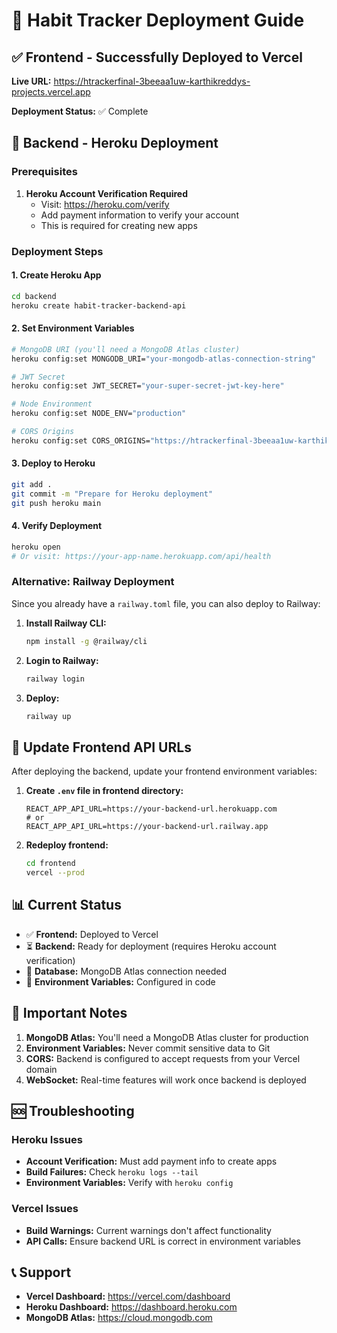 # 🚀 Habit Tracker Deployment Guide

## ✅ Frontend - Successfully Deployed to Vercel

**Live URL:** https://htrackerfinal-3beeaa1uw-karthikreddys-projects.vercel.app

**Deployment Status:** ✅ Complete

## 🔧 Backend - Heroku Deployment

### Prerequisites
1. **Heroku Account Verification Required**
   - Visit: https://heroku.com/verify
   - Add payment information to verify your account
   - This is required for creating new apps

### Deployment Steps

#### 1. Create Heroku App
```bash
cd backend
heroku create habit-tracker-backend-api
```

#### 2. Set Environment Variables
```bash
# MongoDB URI (you'll need a MongoDB Atlas cluster)
heroku config:set MONGODB_URI="your-mongodb-atlas-connection-string"

# JWT Secret
heroku config:set JWT_SECRET="your-super-secret-jwt-key-here"

# Node Environment
heroku config:set NODE_ENV="production"

# CORS Origins
heroku config:set CORS_ORIGINS="https://htrackerfinal-3beeaa1uw-karthikreddys-projects.vercel.app"
```

#### 3. Deploy to Heroku
```bash
git add .
git commit -m "Prepare for Heroku deployment"
git push heroku main
```

#### 4. Verify Deployment
```bash
heroku open
# Or visit: https://your-app-name.herokuapp.com/api/health
```

### Alternative: Railway Deployment

Since you already have a `railway.toml` file, you can also deploy to Railway:

1. **Install Railway CLI:**
   ```bash
   npm install -g @railway/cli
   ```

2. **Login to Railway:**
   ```bash
   railway login
   ```

3. **Deploy:**
   ```bash
   railway up
   ```

## 🔗 Update Frontend API URLs

After deploying the backend, update your frontend environment variables:

1. **Create `.env` file in frontend directory:**
   ```env
   REACT_APP_API_URL=https://your-backend-url.herokuapp.com
   # or
   REACT_APP_API_URL=https://your-backend-url.railway.app
   ```

2. **Redeploy frontend:**
   ```bash
   cd frontend
   vercel --prod
   ```

## 📊 Current Status

- ✅ **Frontend:** Deployed to Vercel
- ⏳ **Backend:** Ready for deployment (requires Heroku account verification)
- 🔄 **Database:** MongoDB Atlas connection needed
- 🔐 **Environment Variables:** Configured in code

## 🚨 Important Notes

1. **MongoDB Atlas:** You'll need a MongoDB Atlas cluster for production
2. **Environment Variables:** Never commit sensitive data to Git
3. **CORS:** Backend is configured to accept requests from your Vercel domain
4. **WebSocket:** Real-time features will work once backend is deployed

## 🆘 Troubleshooting

### Heroku Issues
- **Account Verification:** Must add payment info to create apps
- **Build Failures:** Check `heroku logs --tail`
- **Environment Variables:** Verify with `heroku config`

### Vercel Issues
- **Build Warnings:** Current warnings don't affect functionality
- **API Calls:** Ensure backend URL is correct in environment variables

## 📞 Support

- **Vercel Dashboard:** https://vercel.com/dashboard
- **Heroku Dashboard:** https://dashboard.heroku.com
- **MongoDB Atlas:** https://cloud.mongodb.com
